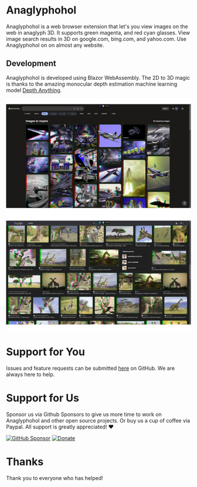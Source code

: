 # Anaglyphohol

Anaglyphohol is a web browser extension that let's you view images on the web in anaglyph 3D. It supports green magenta, and red cyan glasses. View image search results in 3D on google.com, bing.com, and yahoo.com. Use Anaglyphohol on on almost any website. 

## Development
Anaglyphohol is developed using Blazor WebAssembly. The 2D to 3D magic is thanks to the amazing monocular depth estimation machine learning model [Depth Anything](https://huggingface.co/depth-anything/Depth-Anything-V2-Small).

![Screenshot 4](https://raw.githubusercontent.com/LostBeard/Anaglyphohol/main/Anaglyphohol/wwwroot/screenshots/BingRedCyan.jpg)  
![Screenshot 4](https://raw.githubusercontent.com/LostBeard/Anaglyphohol/main/Anaglyphohol/wwwroot/screenshots/GoogleGreenMagenta1.jpg)   


# Support for You
Issues and feature requests can be submitted [here](https://github.com/LostBeard/Anaglyphohol/issues) on GitHub. We are always here to help.

# Support for Us
Sponsor us via Github Sponsors to give us more time to work on Anaglyphohol and other open source projects. Or buy us a cup of coffee via Paypal. All support is greatly appreciated! ♥

[![GitHub Sponsor](https://img.shields.io/github/sponsors/LostBeard?label=Sponsor&logo=GitHub&color=%23fe8e86)](https://github.com/sponsors/LostBeard)
[![Donate](https://img.shields.io/badge/Donate-PayPal-green.svg)](https://www.paypal.com/cgi-bin/webscr?cmd=_s-xclick&hosted_button_id=2F6VANCK2EMEY)

# Thanks
Thank you to everyone who has helped!
